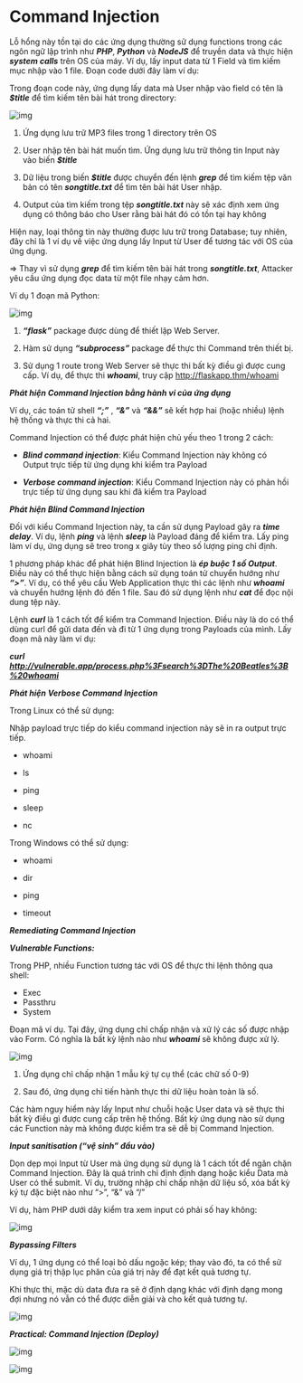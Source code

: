 # Command Injection

Lỗ hổng này tồn tại do các ứng dụng thường sử dụng functions trong các ngôn ngữ lập trình như ***PHP***, ***Python*** và ***NodeJS*** để truyền data và thực hiện ***system calls*** trên OS của máy. Ví dụ, lấy input data từ 1 Field và tìm kiếm mục nhập vào 1 file. Đoạn code dưới đây làm ví dụ: 

Trong đoạn code này, ứng dụng lấy data mà User nhập vào field có tên là ***$title*** để tìm kiếm tên bài hát trong directory:

![img](141)

1. Ứng dụng lưu trữ MP3 files trong 1 directory trên OS

2. User nhập tên bài hát muốn tìm. Ứng dụng lưu trữ thông tin Input này vào biến ***$title***

3. Dữ liệu trong biến ***$title*** được chuyển đến lệnh ***grep*** để tìm kiếm tệp văn bản có tên ***songtitle.txt*** để tìm tên bài hát User nhập.

4. Output của tìm kiếm trong tệp ***songtitle.txt*** này sẽ xác định xem ứng dụng có thông báo cho User rằng bài hát đó có tồn tại hay không

Hiện nay, loại thông tin này thường được lưu trữ trong Database; tuy nhiên, đây chỉ là 1 ví dụ về việc ứng dụng lấy Input từ User để tương tác với OS của ứng dụng.

=> Thay vì sử dụng ***grep*** để tìm kiếm tên bài hát trong ***songtitle.txt***, Attacker yêu cầu ứng dụng đọc data từ một file nhạy cảm hơn.


Ví dụ 1 đoạn mã Python: 

![img](142)

1. ***“flask”*** package được dùng để thiết lập Web Server.

2. Hàm sử dụng ***“subprocess”*** package để thực thi Command trên thiết bị.

3. Sử dụng 1 route trong Web Server sẽ thực thi bất kỳ điều gì được cung cấp. Ví dụ, để thực thi ***whoami***, truy cập http://flaskapp.thm/whoami

***Phát hiện Command Injection bằng hành vi của ứng dụng***

Ví dụ, các toán tử shell ***“;”*** , ***“&”*** và ***“&&”*** sẽ kết hợp hai (hoặc nhiều) lệnh hệ thống và thực thi cả hai. 

Command Injection có thể được phát hiện chủ yếu theo 1 trong 2 cách: 

- ***Blind command injection***: Kiểu Command Injection này không có Output trực tiếp từ ứng dụng khi kiểm tra Payload

- ***Verbose command injection***: Kiểu Command Injection này có phản hồi trực tiếp từ ứng dụng sau khi đã kiểm tra Payload

***Phát hiện Blind Command Injection***

Đối với kiểu Command Injection này, ta cần sử dụng Payload gây ra ***time delay***. Ví dụ, lệnh ***ping*** và lệnh ***sleep*** là Payload đáng để kiểm tra. Lấy ping làm ví dụ, ứng dụng sẽ treo trong x giây tùy theo số lượng ping chỉ định.

1 phương pháp khác để phát hiện Blind Injection là ***ép buộc 1 số Output***. Điều này có thể thực hiện bằng cách sử dụng toán tử chuyển hướng như ***“>”***. Ví dụ, có thể yêu cầu Web Application thực thi các lệnh như ***whoami*** và chuyển hướng lệnh đó đến 1 file. Sau đó sử dụng lệnh như ***cat*** để đọc nội dung tệp này. 

Lệnh ***curl*** là 1 cách tốt để kiểm tra Command Injection. Điều này là do có thể dùng curl để gửi data đến và đi từ 1 ứng dụng trong Payloads của mình. Lấy đoạn mã này làm ví dụ: 

***curl http://vulnerable.app/process.php%3Fsearch%3DThe%20Beatles%3B%20whoami***

***Phát hiện Verbose Command Injection***

Trong Linux có thể sử dụng: 

Nhập payload trực tiếp do kiểu command injection này sẽ in ra output trực tiếp.

- whoami

- ls

- ping

- sleep

- nc

Trong Windows có thể sử dụng:

- whoami

- dir

- ping

- timeout

***Remediating Command Injection***

***Vulnerable Functions:***

Trong PHP, nhiều Function tương tác với OS để thực thi lệnh thông qua shell: 

- Exec
- Passthru
- System

Đoạn mã ví dụ. Tại đây, ứng dụng chỉ chấp nhận và xử lý các số được nhập vào Form. Có nghĩa là bất kỳ lệnh nào như ***whoami*** sẽ không được xử lý.

![img](143)

1. Ứng dụng chỉ chấp nhận 1 mẫu ký tự cụ thể (các chữ số 0-9)

2. Sau đó, ứng dụng chỉ tiến hành thực thi dữ liệu hoàn toàn là số.

Các hàm nguy hiểm này lấy Input như chuỗi hoặc User data và sẽ thực thi bất kỳ điều gì được cung cấp trên hệ thống. Bất kỳ ứng dụng nào sử dụng các Function này mà không được kiểm tra sẽ dễ bị Command Injection.

***Input sanitisation (“vệ sinh” đầu vào)***

Dọn dẹp mọi Input từ User mà ứng dụng sử dụng là 1 cách tốt để ngăn chặn Command Injection. Đây là quá trình chỉ định định dạng hoặc kiểu Data mà User có thể submit. Ví dụ, trường nhập chỉ chấp nhận dữ liệu số, xóa bất kỳ ký tự đặc biệt nào như “>”, “&” và “/”

Ví dụ, hàm PHP dưới dây kiểm tra xem input có phải số hay không: 

![img](144)

***Bypassing Filters***

Ví dụ, 1 ứng dụng có thể loại bỏ dấu ngoặc kép; thay vào đó, ta có thể sử dụng giá trị thập lục phân của giá trị này để đạt kết quả tương tự.

Khi thực thi, mặc dù data đưa ra sẽ ở định dạng khác với định dạng mong đợi nhưng nó vẫn có thể được diễn giải và cho kết quả tương tự.

![img](145)

***Practical: Command Injection (Deploy)***

![img](146)

![img](147)






















